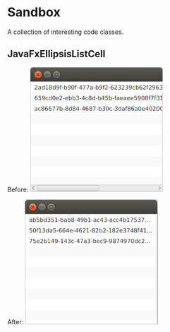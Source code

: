 # Sandbox
A collection of interesting code classes.

## JavaFxEllipsisListCell

Before:
![alt tag](JavaFXEllipsisListCell/original.png)

After:
![alt tag](JavaFXEllipsisListCell/fixed.png)
